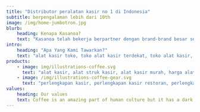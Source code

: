 ```yaml
---
title: "Distributor peralatan kasir no 1 di Indonesia"
subtitle: berpengalaman lebih dari 10th
image: /img/home-jumbotron.jpg
blurb:
    heading: Kenapa Kasanoa?
    text: "Kasanoa telah bekerja berpartner dengan brand-brand besar seluruh indonesia. Seperti Majoo, Pawoon dan lain lain."
intro:
    heading: "Apa Yang Kami Tawarkan?"
    text: "alat kasir toko, toko alat kasir terdekat, toko alat kasir, peralatan kasir toko, perlengkapan kasir toko"
products:
    - image: img/illustrations-coffee.svg
      text: "alat kasir, alat struk kasir, alat kasir murah, harga alat kasir, alat alat kasir, alat kasir cafe, alat mesin kasir, nama, alat kasir, alat untuk kasir, alat kasir namanya, jual alat kasir, alat kasir indomaret, nama alat mesin kasir, alat hitung untuk kasir, harga alat mesin kasir, alat mesin hitung kasir, alat kasir minimarket, alat kasir mini, alat kasir kecil, alat kasir sederhana, alat kasir online"
    - image: /img/illustrations-coffee-gear.svg
      text: "perlengkapan kasir, perlengkapan kasir restoran, perlengkapan kasir minimarket, peralatan kasir minimarket, harga peralatan kasir, jual peralatan kasir"
values:
    heading: Our values
    text: Coffee is an amazing part of human culture but it has a dark side too – one of colonialism and mindless abuse of natural resources and human lives. We want to turn this around and return the coffee trade to the drink’s exhilarating, empowering and unifying nature.
---
```


